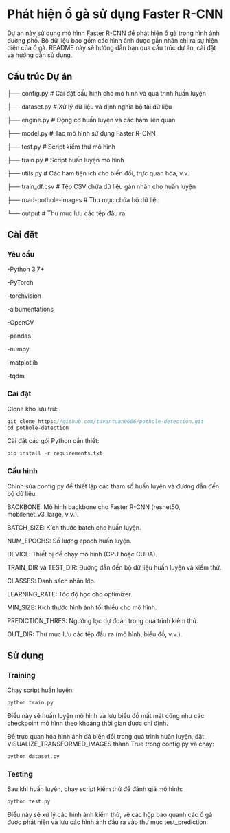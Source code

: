 # Phát hiện ổ gà sử dụng Faster R-CNN

Dự án này sử dụng mô hình Faster R-CNN để phát hiện ổ gà trong hình ảnh đường phố. Bộ dữ liệu bao gồm các hình ảnh được gắn nhãn chỉ ra sự hiện diện của ổ gà. README này sẽ hướng dẫn bạn qua cấu trúc dự án, cài đặt và hướng dẫn sử dụng.

## Cấu trúc Dự án


├── config.py            # Cài đặt cấu hình cho mô hình và quá trình huấn luyện

├── dataset.py           # Xử lý dữ liệu và định nghĩa bộ tải dữ liệu

├── engine.py            # Động cơ huấn luyện và các hàm liên quan

├── model.py             # Tạo mô hình sử dụng Faster R-CNN

├── test.py              # Script kiểm thử mô hình

├── train.py             # Script huấn luyện mô hình

├── utils.py             # Các hàm tiện ích cho biến đổi, trực quan hóa, v.v.

├── train_df.csv         # Tệp CSV chứa dữ liệu gán nhãn cho huấn luyện

├── road-pothole-images  # Thư mục chứa bộ dữ liệu

└── output               # Thư mục lưu các tệp đầu ra

## Cài đặt

### Yêu cầu

-Python 3.7+

-PyTorch

-torchvision

-albumentations

-OpenCV

-pandas

-numpy

-matplotlib

-tqdm

### Cài đặt

Clone kho lưu trữ:
```c
git clone https://github.com/tavantuan0606/pothole-detection.git
cd pothole-detection
```
Cài đặt các gói Python cần thiết:
```c
pip install -r requirements.txt
```
### Cấu hình

Chỉnh sửa config.py để thiết lập các tham số huấn luyện và đường dẫn đến bộ dữ liệu:

BACKBONE: Mô hình backbone cho Faster R-CNN (resnet50, mobilenet_v3_large, v.v.).

BATCH_SIZE: Kích thước batch cho huấn luyện.

NUM_EPOCHS: Số lượng epoch huấn luyện.

DEVICE: Thiết bị để chạy mô hình (CPU hoặc CUDA).

TRAIN_DIR và TEST_DIR: Đường dẫn đến bộ dữ liệu huấn luyện và kiểm thử.

CLASSES: Danh sách nhãn lớp.

LEARNING_RATE: Tốc độ học cho optimizer.

MIN_SIZE: Kích thước hình ảnh tối thiểu cho mô hình.

PREDICTION_THRES: Ngưỡng lọc dự đoán trong quá trình kiểm thử.

OUT_DIR: Thư mục lưu các tệp đầu ra (mô hình, biểu đồ, v.v.).

## Sử dụng

### Training

Chạy script huấn luyện:
```c
python train.py
```
Điều này sẽ huấn luyện mô hình và lưu biểu đồ mất mát cũng như các checkpoint mô hình theo khoảng thời gian được chỉ định.

Để trực quan hóa hình ảnh đã biến đổi trong quá trình huấn luyện, đặt VISUALIZE_TRANSFORMED_IMAGES thành True trong config.py và chạy:
```c
python dataset.py
```
### Testing

Sau khi huấn luyện, chạy script kiểm thử để đánh giá mô hình:
```c
python test.py
```
Điều này sẽ xử lý các hình ảnh kiểm thử, vẽ các hộp bao quanh các ổ gà được phát hiện và lưu các hình ảnh đầu ra vào thư mục test_prediction.
